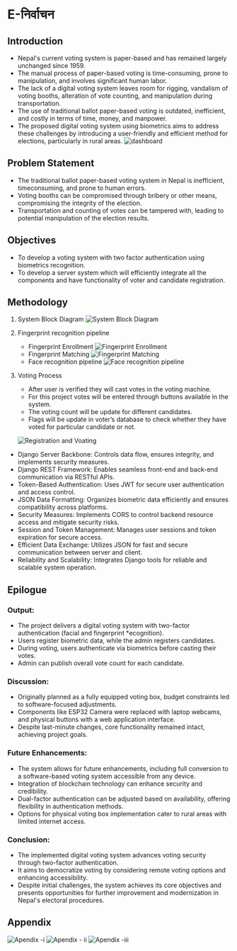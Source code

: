 # E-निर्वाचन 
## Introduction
* Nepal's current voting system is paper-based and has remained largely unchanged
since 1959.
* The manual process of paper-based voting is time-consuming, prone to
manipulation, and involves significant human labor.
* The lack of a digital voting system leaves room for rigging, vandalism of voting
booths, alteration of vote counting, and manipulation during transportation.
* The use of traditional ballot paper-based voting is outdated, inefficient, and costly
in terms of time, money, and manpower.
* The proposed digital voting system using biometrics aims to address these
challenges by introducing a user-friendly and efficient method for elections,
particularly in rural areas.
![dashboard ](./images/Dashboard.png)
## Problem Statement
* The traditional ballot paper-based voting system in Nepal is inefficient, timeconsuming, and prone to human errors.
* Voting booths can be compromised through bribery or other means, compromising
the integrity of the election.
* Transportation and counting of votes can be tampered with, leading to potential
manipulation of the election results.
## Objectives
* To develop a voting system with two factor authentication using biometrics
recognition.
* To develop a server system which will efficiently integrate all the components and
have functionality of voter and candidate registration.

## Methodology
1. System Block Diagram
![System Block Diagram](./images//SystemBlockDiagram.png)
2. Fingerprint recognition pipeline
    -  Fingerprint Enrollment
    ![Fingerprint Enrollment](./images/Fingerprint%20Enrollment.png)
    - Fingerprint Matching
    ![Fingerprint Matching](./images/Fingerprint%20Matching.png)
    - Face recognition pipeline
    ![Face recognition pipeline](./images//Face%20recognition%20pipeline.png)
3. Voting Process
    * After user is verified they will cast votes in the voting machine.
    * For this project votes will be entered through buttons available in the system.
    * The voting count will be update for different candidates.
    * Flags will be update in voter’s database to check whether they have voted for
    particular candidate or not.

    ![Registration and Voating](./images/Registration%20and%20Voting.png)


* Django Server Backbone: Controls data flow, ensures integrity, and implements security measures.
* Django REST Framework: Enables seamless front-end and back-end communication via RESTful
APIs.
* Token-Based Authentication: Uses JWT for secure user authentication and access control.
* JSON Data Formatting: Organizes biometric data efficiently and ensures compatibility across
platforms.
* Security Measures: Implements CORS to control backend resource access and mitigate security
risks.
* Session and Token Management: Manages user sessions and token expiration for secure access.
* Efficient Data Exchange: Utilizes JSON for fast and secure communication between server and
client.
* Reliability and Scalability: Integrates Django tools for reliable and scalable system operation.

## Epilogue
 ### Output:
* The project delivers a digital voting system with two-factor authentication (facial and fingerprint
*ecognition).
* Users register biometric data, while the admin registers candidates.
* During voting, users authenticate via biometrics before casting their votes.
* Admin can publish overall vote count for each candidate.
### Discussion:
* Originally planned as a fully equipped voting box, budget constraints led to software-focused
adjustments.
* Components like ESP32 Camera were replaced with laptop webcams, and physical buttons with a
web application interface.
* Despite last-minute changes, core functionality remained intact, achieving project goals.
### Future Enhancements:
* The system allows for future enhancements, including full conversion to a software-based voting
system accessible from any device.
* Integration of blockchain technology can enhance security and credibility.
* Dual-factor authentication can be adjusted based on availability, offering flexibility in
authentication methods.
* Options for physical voting box implementation cater to rural areas with limited internet access.
### Conclusion:
* The implemented digital voting system advances voting security through two-factor authentication.
* It aims to democratize voting by considering remote voting options and enhancing accessibility.
* Despite initial challenges, the system achieves its core objectives and presents opportunities for
further improvement and modernization in Nepal's electoral procedures.

## Appendix
![Apendix -i ](./images/apendix.png)
![Apendix - ii](./images/apendix-1.png)
![Apendix -iii](./images/apendix-2.png)